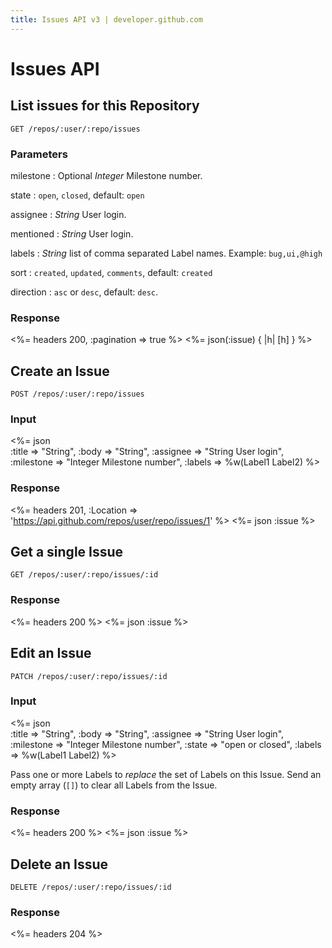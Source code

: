 ```yaml
---
title: Issues API v3 | developer.github.com
---
```


# Issues API

## List issues for this Repository

    GET /repos/:user/:repo/issues

### Parameters

milestone
: Optional _Integer_ Milestone number.

state
: `open`, `closed`, default: `open`

assignee
: _String_ User login.

mentioned
: _String_ User login.

labels
: _String_ list of comma separated Label names.  Example:
`bug,ui,@high`

sort
: `created`, `updated`, `comments`, default: `created`

direction
: `asc` or `desc`, default: `desc`.

### Response

<%= headers 200, :pagination => true %>
<%= json(:issue) { |h| [h] } %>

## Create an Issue

    POST /repos/:user/:repo/issues

### Input

<%= json \
  :title     => "String",
  :body      => "String",
  :assignee  => "String User login",
  :milestone => "Integer Milestone number",
  :labels    => %w(Label1 Label2)
%>

### Response

<%= headers 201,
      :Location =>
'https://api.github.com/repos/user/repo/issues/1' %>
<%= json :issue %>

## Get a single Issue

    GET /repos/:user/:repo/issues/:id

### Response

<%= headers 200 %>
<%= json :issue %>

## Edit an Issue

    PATCH /repos/:user/:repo/issues/:id

### Input

<%= json \
  :title     => "String",
  :body      => "String",
  :assignee  => "String User login",
  :milestone => "Integer Milestone number",
  :state     => "open or closed",
  :labels    => %w(Label1 Label2)
%>

Pass one or more Labels to _replace_ the set of Labels on this Issue.
Send an empty array (`[]`) to clear all Labels from the Issue.

### Response

<%= headers 200 %>
<%= json :issue %>

## Delete an Issue

    DELETE /repos/:user/:repo/issues/:id

### Response

<%= headers 204 %>
